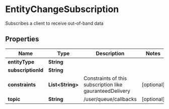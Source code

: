 

# EntityChangeSubscription

Subscribes a client to receive out-of-band data

## Properties

| Name | Type | Description | Notes |
|------------ | ------------- | ------------- | -------------|
|**entityType** | **String** |  |  |
|**subscriptionId** | **String** |  |  |
|**constraints** | **List&lt;String&gt;** | Constraints of this subscription like gauranteedDelivery |  [optional] |
|**topic** | **String** | /user/queue/callbacks |  [optional] |



